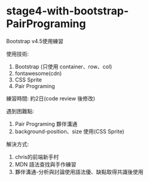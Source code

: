 # stage4-with-bootstrap-PairPrograming

Bootstrap v4.5使用練習

使用技術:
1. Bootstrap (只使用 container、row、col)
2. fontawesome(cdn)
3. CSS Sprite
4. Pair Programing

練習時間: 約2日(code review 後修改)

遇到困難點:
1. Pair Programing 夥伴溝通
2. background-position、size 使用(CSS Sprite)

解決方式:
1. chris的前端新手村
2. MDN 語法查找與手作練習
3. 夥伴溝通-分析與討論使用語法優、缺點取得共識後使用

